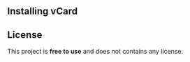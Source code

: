 

## Installing vCard





## License

This project is **free to use** and does not contains any license.
